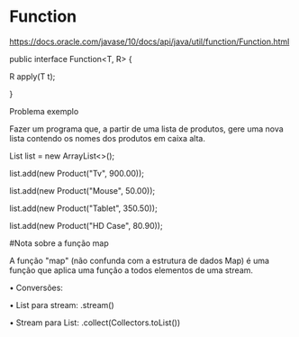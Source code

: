 # Function


https://docs.oracle.com/javase/10/docs/api/java/util/function/Function.html


public interface Function<T, R> {

R apply(T t);

}

Problema exemplo

Fazer um programa que, a partir de uma lista de produtos, gere uma nova lista contendo os nomes dos produtos em caixa alta.

List<Product> list = new ArrayList<>();


list.add(new Product("Tv", 900.00));

list.add(new Product("Mouse", 50.00));

list.add(new Product("Tablet", 350.50));

list.add(new Product("HD Case", 80.90));

#Nota sobre a função map

A função "map" (não confunda com a estrutura de dados Map) é uma função que aplica uma função a todos elementos de uma stream.

• Conversões:

• List para stream: .stream()

• Stream para List: .collect(Collectors.toList())
